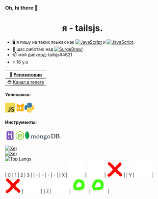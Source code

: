 ### Oh, hi there 👋

<h1 align="center"> я - tailsjs.</h1>


- 🖥 я пишу на таких языках как <a href="https://learn.javascript.ru/"><img src="https://img.shields.io/badge/JavaScript-F7DF1E?style=flat&logo=JavaScript&logoColor=white" alt="JavaScript"/></a> и <a href="https://pythontutor.ru/"><img src="https://img.shields.io/badge/Python-0000FF?style=flat&logo=Python&logoColor=white" alt="JavaScript"/></a>.
- 🔭 щас работаю над <a href="https://github.com/SurgeBrawlTeam"><img src="https://img.shields.io/badge/серв-SurgeBrawl-red" alt="SurgeBrawl"/></a>
- 📫 мой дискорд: tailsjs#4621
- ⚡ 16 y.o

| 📖 [Репозитории](https://github.com/tailsjs?tab=repositories) |
|---------------------------| 
| 😎 [Канал в телеге](https://t.me/tjsblog) |

#### Увлекаюсь:
<a href="https://learn.javascript.ru/"><img height="32" src="https://github.com/tailsjs/tailsjs/raw/master/icons/JavaScript.png"></a><a href="https://ru.wikipedia.org/wiki/%D0%9C%D0%B0%D0%B9%D0%BB%D0%B7_%C2%AB%D0%A2%D0%B5%D0%B9%D0%BB%D0%B7%C2%BB_%D0%9F%D1%80%D0%B0%D1%83%D1%8D%D1%80"><img height="32" src="https://github.com/tailsjs/tailsjs/raw/master/icons/tails.png"></a><a href="https://pythontutor.ru/"><img height="32" src="https://github.com/tailsjs/tailsjs/raw/master/icons/Python.png"></a>

#### Инструменты:
<a href="https://heroku.com"><img height="32" src="https://github.com/tailsjs/tailsjs/raw/master/icons/Heroku.png"></a><a href="https://nodejs.org"><img height="32" src="https://github.com/tailsjs/tailsjs/raw/master/icons/nodejs.png"></a><a href="https://www.mongodb.com/"><img height="32" src="https://github.com/tailsjs/tailsjs/raw/master/icons/Mongo.png"></a>


<a href="https://github.com/tailsjs"><img src="https://komarev.com/ghpvc/?username=tailsjs" alt="Хе)"/></a><br>
<a href="https://t.me/tjsblog"><img src="https://forthebadge.com/images/badges/made-with-javascript.svg" alt="Хе)"/></a><br>
[![Top Langs](https://github-readme-stats.vercel.app/api/top-langs/?username=tailsjs&langs_count=8&layout=compact)](https://github.com/anuraghazra/github-readme-stats)<br>
| C | 1 | 2 | 3 |
| - | - | - | - |
| X | [![](https://github.com/tailsjs/tailsjs/raw/master/icons/tictactoe/blank.png)](https://github.com/tailsjs/tailsjs/blob/master/tictactoe/x1.md) | [![](https://github.com/tailsjs/tailsjs/raw/master/icons/tictactoe/blank.png)](https://github.com/tailsjs/tailsjs/blob/master/tictactoe/x2.md) | ![](https://github.com/tailsjs/tailsjs/raw/master/icons/tictactoe/x.png) |
| Y | [![](https://github.com/tailsjs/tailsjs/raw/master/icons/tictactoe/blank.png)](https://github.com/tailsjs/tailsjs/blob/master/tictactoe/y1.md) | ![](https://github.com/tailsjs/tailsjs/raw/master/icons/tictactoe/x.png) | [![](https://github.com/tailsjs/tailsjs/raw/master/icons/tictactoe/blank.png)](https://github.com/tailsjs/tailsjs/blob/master/tictactoe/y3.md) |
| Z | [![](https://github.com/tailsjs/tailsjs/raw/master/icons/tictactoe/blank.png)](https://github.com/tailsjs/tailsjs/blob/master/tictactoe/z1.md) | ![](https://github.com/tailsjs/tailsjs/raw/master/icons/tictactoe/o.png) | ![](https://github.com/tailsjs/tailsjs/raw/master/icons/tictactoe/o.png) |
